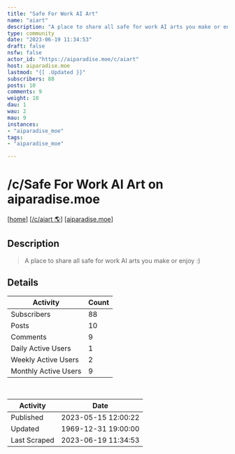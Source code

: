 ```yaml
---
title: "Safe For Work AI Art" 
name: "aiart"
description: "A place to share all safe for work AI arts you make or enjoy :)"
type: community
date: "2023-06-19 11:34:53"
draft: false
nsfw: false
actor_id: "https://aiparadise.moe/c/aiart"
host: aiparadise.moe
lastmod: "{[ .Updated }}"
subscribers: 88
posts: 10
comments: 9
weight: 10
dau: 1
wau: 2
mau: 9
instances:
- "aiparadise_moe"
tags: 
- "aiparadise_moe"

---
```


# /c/Safe For Work AI Art on aiparadise.moe

[[home](/)]
[[/c/aiart 🌎](https://aiparadise.moe/c/aiart)]
[[aiparadise.moe](/instances/aiparadise_moe)]


## Description 

<blockquote class="description">
A place to share all safe for work AI arts you make or enjoy :)
</blockquote>


## Details

| Activity | Count  |
|----------------------|---|
| Subscribers          | 88 |
| Posts                | 10  |
| Comments             | 9  |
| Daily Active Users   | 1  |
| Weekly Active Users  | 2  |
| Monthly Active Users | 9  |

<br>

| Activity | Date |
|----------------------|---|
| Published            | 2023-05-15 12:00:22 |
| Updated              | 1969-12-31 19:00:00 |
| Last Scraped         | 2023-06-19 11:34:53 |
